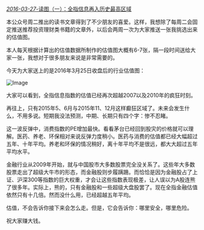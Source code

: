 [ *2016-03-27*-读图（一）：全指信息再入历史最高区域](https://mp.weixin.qq.com/s/3zqE7c5f1rXVum4sklaLoA)



本公众号周二推出的读书文章得到了不少朋友的喜爱。这样，我想除了每周二会固定推送推荐投资理财类书籍的文章外，以后会两周一次为大家推送一张我挑选出来的估值图。



本人每天根据计算出的估值数据所制作的估值图大概有6-7张，隔一段时间送给大家一张，我想对于很多朋友来说是非常需要的。



今天为大家送上的是2016年3月25日收盘后的行业估值图：



![Image](http://mmbiz.qpic.cn/mmbiz/SEPick5M9xjN8vEARC9Q4AHuJbwECRwNwsjUJ4EoMCrKzrBhC8dO92XcRo5n2Z9MGhtUicoicY0vZaa3sZyPQywNw/640?wx_fmt=png&tp=webp&wxfrom=5&wx_lazy=1&wx_co=1)



大家可以看到，全指信息指数的估值已经再次超越2007以及2010年的疯狂时刻。

再往上，只有2015年5、6月与2015年11、12月这样癫狂区域了。未来会发生什么，不用多说。短期我没法预测，中期、长期只有四个字：惨不忍睹。



这一波反弹中，消费指数的PE增加最快。看看茅台已经回到股灾的价格就可以理解。医药、养老、环保相对来说反弹力度稍小。医药与消费的估值都已经大幅超过五年、十年平均。养老和环保的情况稍好，离十年平均不是很远，都大大超过五年平均水平。



金融行业从2009年开始，就与中国股市大多数股票完全没关系了。这些年大多数股票走出了超级大牛市的形态，而金融股则步履蹒跚。而恰恰是因为金融股占了上证、沪深300等指数的巨大权重，才会让这些指数表现极差，让人误以为A股连熊了很多年。实际上，熊的，只有金融股和一些超级大盘股罢了。现在全指金融估值依然只有十几倍。然而没什么用，已经超越五年平均。



估值，不会告诉你接下来会怎么走。但是，它会告诉你：哪里安全，哪里危险。



祝大家赚大钱。